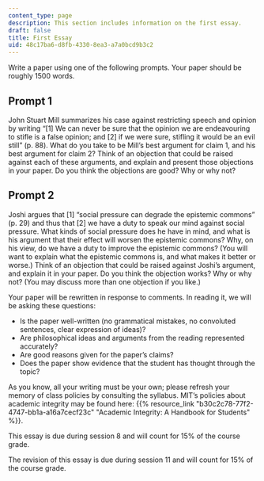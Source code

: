 ```yaml
---
content_type: page
description: This section includes information on the first essay.
draft: false
title: First Essay
uid: 48c17ba6-d8fb-4330-8ea3-a7a0bcd9b3c2
---
```

Write a paper using one of the following prompts. Your paper should be roughly 1500 words.

## Prompt 1

John Stuart Mill summarizes his case against restricting speech and opinion by writing “\[1\] We can never be sure that the opinion we are endeavouring to stifle is a false opinion; and \[2\] if we were sure, stifling it would be an evil still” (p. 88). What do you take to be Mill’s best argument for claim 1, and his best argument for claim 2? Think of an objection that could be raised against each of these arguments, and explain and present those objections in your paper. Do you think the objections are good? Why or why not?

## Prompt 2

Joshi argues that \[1\] “social pressure can degrade the epistemic commons” (p. 29) and thus that \[2\] we have a duty to speak our mind against social pressure. What kinds of social pressure does he have in mind, and what is his argument that their effect will worsen the epistemic commons? Why, on his view, do we have a duty to improve the epistemic commons? (You will want to explain what the epistemic commons is, and what makes it better or worse.) Think of an objection that could be raised against Joshi’s argument, and explain it in your paper. Do you think the objection works? Why or why not? (You may discuss more than one objection if you like.)

Your paper will be rewritten in response to comments. In reading it, we will be asking these questions:

- Is the paper well-written (no grammatical mistakes, no convoluted sentences, clear expression of ideas)? 
- Are philosophical ideas and arguments from the reading represented accurately? 
- Are good reasons given for the paper’s claims? 
- Does the paper show evidence that the student has thought through the topic?

As you know, all your writing must be your own; please refresh your memory of class policies by consulting the syllabus. MIT’s policies about academic integrity may be found here: {{% resource_link "b30c2c78-77f2-4747-bb1a-a16a7cecf23c" "Academic Integrity: A Handbook for Students" %}}.

This essay is due during session 8 and will count for 15% of the course grade. 

The revision of this essay is due during session 11 and will count for 15% of the course grade.